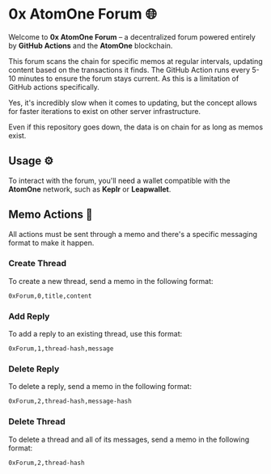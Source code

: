 # 0x AtomOne Forum 🌐

Welcome to **0x AtomOne Forum** – a decentralized forum powered entirely by **GitHub Actions** and the **AtomOne** blockchain.

This forum scans the chain for specific memos at regular intervals, updating content based on the transactions it finds. The GitHub Action runs every 5-10 minutes to ensure the forum stays current. As this is a limitation of GitHub actions specifically.

Yes, it's incredibly slow when it comes to updating, but the concept allows for faster iterations to exist on other server infrastructure.

Even if this repository goes down, the data is on chain for as long as memos exist.

## Usage ⚙️

To interact with the forum, you'll need a wallet compatible with the **AtomOne** network, such as **Keplr** or **Leapwallet**.

## Memo Actions 📝

All actions must be sent through a memo and there's a specific messaging format to make it happen.

### Create Thread

To create a new thread, send a memo in the following format:

```
0xForum,0,title,content
```

### Add Reply

To add a reply to an existing thread, use this format:

```
0xForum,1,thread-hash,message
```

### Delete Reply

To delete a reply, send a memo in the following format:

```
0xForum,2,thread-hash,message-hash
```

### Delete Thread

To delete a thread and all of its messages, send a memo in the following format:

```
0xForum,2,thread-hash
```

